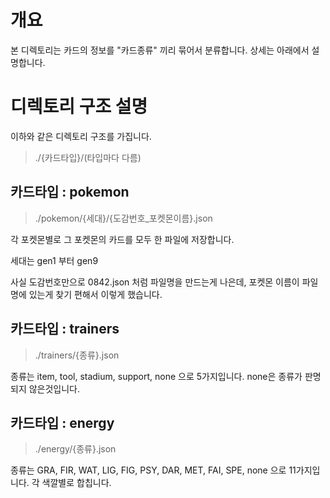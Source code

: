 # 개요

본 디렉토리는 카드의 정보를 "카드종류" 끼리 묶어서 분류합니다.
상세는 아래에서 설명합니다.

# 디렉토리 구조 설명

이하와 같은 디렉토리 구조를 가집니다.
> ./{카드타입}/(타입마다 다름)

## 카드타입 : pokemon

> ./pokemon/{세대}/{도감번호_포켓몬이름}.json

각 포켓몬별로 그 포켓몬의 카드를 모두 한 파일에 저장합니다.

세대는 gen1 부터 gen9

사실 도감번호만으로 0842.json 처럼 파일명을 만드는게 나은데,
포켓몬 이름이 파일명에 있는게 찾기 편해서 이렇게 했습니다.

## 카드타입 : trainers

> ./trainers/{종류}.json

종류는 item, tool, stadium, support, none 으로 5가지입니다.
none은 종류가 판명되지 않은것입니다.

## 카드타입 : energy

> ./energy/{종류}.json

종류는 GRA, FIR, WAT, LIG, FIG, PSY, DAR, MET, FAI, SPE, none 으로 11가지입니다.
각 색깔별로 합칩니다.
